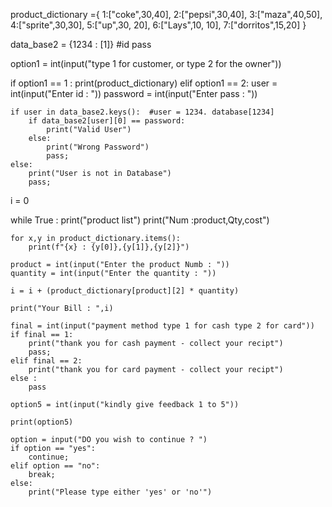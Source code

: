 product_dictionary ={
                     1:["coke",30,40],
                     2:["pepsi",30,40], 
                     3:["maza",40,50],
                     4:["sprite",30,30], 
                     5:["up",30, 20],
                     6:["Lays",10, 10],
                     7:["dorritos",15,20] 
                     }

data_base2 = {1234 : [1]}  #id pass



option1 = int(input("type 1 for customer, or type 2 for the owner"))
        
if option1 == 1 :
    print(product_dictionary)
elif option1 == 2:
    user = int(input("Enter id : "))
    password = int(input("Enter pass : "))

    if user in data_base2.keys():  #user = 1234. database[1234]
        if data_base2[user][0] == password:
            print("Valid User")
        else:
            print("Wrong Password")
            pass;
    else:
        print("User is not in Database")
        pass;

i = 0

while True :
    print("product list")
    print("Num :product,Qty,cost")

    for x,y in product_dictionary.items():
        print(f"{x} : {y[0]},{y[1]},{y[2]}")

    product = int(input("Enter the product Numb : "))
    quantity = int(input("Enter the quantity : "))

    i = i + (product_dictionary[product][2] * quantity)

    print("Your Bill : ",i)

    final = int(input("payment method type 1 for cash type 2 for card"))
    if final == 1:
        print("thank you for cash payment - collect your recipt")
        pass;
    elif final == 2:
        print("thank you for card payment - collect your recipt")
    else :
        pass

    option5 = int(input("kindly give feedback 1 to 5"))

    print(option5)

    option = input("DO you wish to continue ? ")
    if option == "yes":
        continue;
    elif option == "no":
        break;
    else:
        print("Please type either 'yes' or 'no'")
